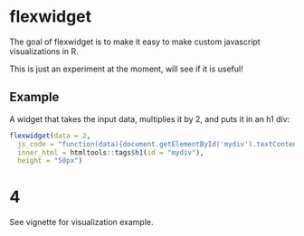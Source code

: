 # flexwidget

The goal of flexwidget is to make it easy to make custom javascript visualizations in R. 

This is just an experiment at the moment, will see if it is useful!

## Example

A widget that takes the input data, multiplies it by 2, and puts it in an h1 div:

``` r
flexwidget(data = 2,
  js_code = "function(data){document.getElementById('mydiv').textContent = data * 2}",
  inner_html = htmltools::tags$h1(id = "mydiv"),
  height = "50px")
```

# 4 <!-- since this is md, widget does not actually get made ... -->

See vignette for visualization example.

